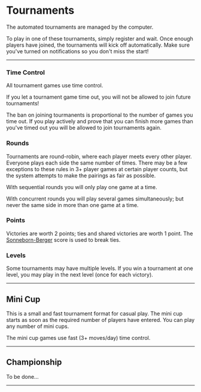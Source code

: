 # Tournaments

The automated tournaments are managed by the computer.

To play in one of these tournaments, simply register and wait.
Once enough players have joined, the tournaments will kick off automatically.
Make sure you've turned on notifications so you don't miss the start!

---

### Time Control

All tournament games use time control.

If you let a tournament game time out, you will not be allowed to join future tournaments!

The ban on joining tourmanents is proportional to the number of games you time out.
If you play actively and prove that you can finish more games than you've timed out
you will be allowed to join tournaments again.

### Rounds

Tournaments are round-robin, where each player meets every other player.
Everyone plays each side the same number of times.
There may be a few exceptions to these rules in 3+ player games at certain
player counts, but the system attempts to make the pairings as fair as possible.

With sequential rounds you will only play one game at a time.

With concurrent rounds you will play several games simultaneously;
but never the same side in more than one game at a time.

### Points

Victories are worth 2 points; ties and shared victories are worth 1 point.
The [Sonneborn-Berger](https://en.wikipedia.org/wiki/Sonneborn%E2%80%93Berger_score)
score is used to break ties.

### Levels

Some tournaments may have multiple levels. If you win a tournament at one
level, you may play in the next level (once for each victory).

---

## Mini Cup

This is a small and fast tournament format for casual play.
The mini cup starts as soon as the required number of players have
entered.
You can play any number of mini cups.

The mini cup games use fast (3+ moves/day) time control.

---

## Championship

To be done...

---
